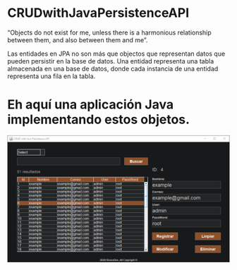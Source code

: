 # CRUDwithJavaPersistenceAPI

“Objects do not exist for me, unless there is a harmonious relationship between them, and also between them and me”.

Las entidades en JPA no son más que objectos que representan datos que pueden persistir en la base de datos. Una entidad representa una tabla almacenada en una base de datos, donde cada instancia de una entidad representa una fila en la tabla.

# Eh aquí una aplicación Java implementando estos objetos.

![image](https://github.com/BrunoBeltreGuzman/CRUDwithJavaPersistenceAPI/blob/master/Screenshots.png)
